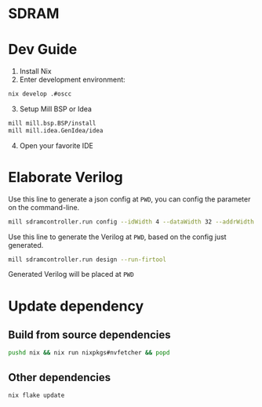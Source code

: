 # SDRAM

# Dev Guide
1. Install Nix 
2. Enter development environment:
```bash
nix develop .#oscc
```
3. Setup Mill BSP or Idea
```bash
mill mill.bsp.BSP/install
mill mill.idea.GenIdea/idea
```
4. Open your favorite IDE

# Elaborate Verilog

Use this line to generate a json config at `PWD`, you can config the parameter on the command-line.
```bash
mill sdramcontroller.run config --idWidth 4 --dataWidth 32 --addrWidth 32 --csWidth 4
```

Use this line to generate the Verilog at `PWD`, based on the config just generated.
```bash
mill sdramcontroller.run design --run-firtool
```

Generated Verilog will be placed at `PWD`

# Update dependency

## Build from source dependencies
```bash
pushd nix && nix run nixpkgs#nvfetcher && popd
```

## Other dependencies
```bash
nix flake update
```